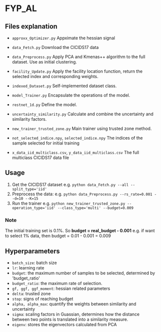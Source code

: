 # FYP_AL

## Files explanation 
- `approxx_Optimizer.py`
Appximate the hessian signal

- `data_Fetch.py`
Download the CICIDS17 data

- `data_Preprocess.py`
Apply PCA and Kmenas++ algorithm to the full dataset. Use as initial clustering.

- `facility_Update.py`
Apply the facility location function, return the selected index and corresponding weights.

- `indexed_Dataset.py`
Self-implemented dataset class.

- `model_Trainer.py`
Encapsulate the operations of the model.

- `restnet_1d.py`
Define the model. 

- `uncertainty_similarity.py`
Calculate and combine the uncertainty and similarity factors. 

- `new_trainer_trusted_zone.py`
Main trainer using trusted zone method.

- `not_selected_indice.npy`, `selected_indice.npy`
The indices of the sample selected for initial training

- `x_data_iid_multiclass.csv`, `y_data_iid_multiclass.csv`
The full multiclass CICIDS17 data file

## Usage
1. Get the CICIDS17 dataset
e.g. `python data_Fetch.py --all --split_type='iid'`
2. Preprocess the data: 
e.g. `python data_Preprocess.py --rs_rate=0.001 --d=10 --K=15`
3. Run the trainer
e.g. `python new_trainer_trusted_zone.py --operation_type='iid' --class_type='multi' --budget=0.009`

### Note
The initial training set is 0.1%. So **budget = real_budget - 0.001**
e.g. if want to select 1% data, then budget = 0.01 - 0.001 = 0.009


## Hyperparameters
- `batch_size`: batch size
- `lr`: learning rate
- `budget`: the maximum number of samples to be selected, determined by 'budget_ratio'
- `budget_ratio`: the maximum rate of selection. 
- `gf, ggf, ggf_moment`: hessian related parameters
- `delta`: trusted zone
- `stop`: signs of reaching budget
- `alpha, alpha_max`: quantify the weights between similarity and uncertainty
- `sigma`: scaling factors in Guassian, determines how the distance between two points is translated into a similarity measure.
- `eigenv`: stores the eigenvectors calculated from PCA